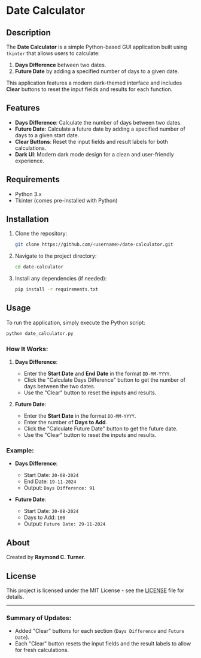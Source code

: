 # Date Calculator

## Description

The **Date Calculator** is a simple Python-based GUI application built using `tkinter` that allows users to calculate:

1. **Days Difference** between two dates.
2. **Future Date** by adding a specified number of days to a given date.

This application features a modern dark-themed interface and includes **Clear** buttons to reset the input fields and results for each function.

## Features

- **Days Difference**: Calculate the number of days between two dates.
- **Future Date**: Calculate a future date by adding a specified number of days to a given start date.
- **Clear Buttons**: Reset the input fields and result labels for both calculations.
- **Dark UI**: Modern dark mode design for a clean and user-friendly experience.

## Requirements

- Python 3.x
- Tkinter (comes pre-installed with Python)

## Installation

1. Clone the repository:

    ```bash
    git clone https://github.com/<username>/date-calculator.git
    ```

2. Navigate to the project directory:

    ```bash
    cd date-calculator
    ```

3. Install any dependencies (if needed):

    ```bash
    pip install -r requirements.txt
    ```

## Usage

To run the application, simply execute the Python script:

```bash
python date_calculator.py
```

### How It Works:

1. **Days Difference**:
   - Enter the **Start Date** and **End Date** in the format `DD-MM-YYYY`.
   - Click the "Calculate Days Difference" button to get the number of days between the two dates.
   - Use the "Clear" button to reset the inputs and results.

2. **Future Date**:
   - Enter the **Start Date** in the format `DD-MM-YYYY`.
   - Enter the number of **Days to Add**.
   - Click the "Calculate Future Date" button to get the future date.
   - Use the "Clear" button to reset the inputs and results.

### Example:
- **Days Difference**:
  - Start Date: `20-08-2024`
  - End Date: `19-11-2024`
  - Output: `Days Difference: 91`

- **Future Date**:
  - Start Date: `20-08-2024`
  - Days to Add: `100`
  - Output: `Future Date: 29-11-2024`

## About

Created by **Raymond C. Turner**.

## License

This project is licensed under the MIT License - see the [LICENSE](LICENSE) file for details.

---

### Summary of Updates:
- Added "Clear" buttons for each section (`Days Difference` and `Future Date`).
- Each "Clear" button resets the input fields and the result labels to allow for fresh calculations.